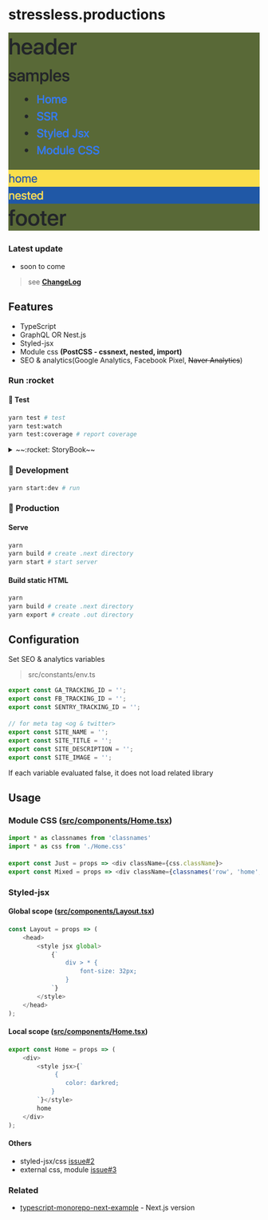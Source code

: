 # stressless.productions

![samples](assets/samples.png)

### Latest update

-   soon to come

> see **[ChangeLog](CHANGELOG.md)**

## Features

-   TypeScript
-   GraphQL OR Nest.js
-   Styled-jsx
-   Module css **(PostCSS - cssnext, nested, import)**
-   SEO & analytics(Google Analytics, Facebook Pixel, <s>Naver Analytics</s>)

### Run :rocket

#### :rocket: Test

```bash
yarn test # test
yarn test:watch
yarn test:coverage # report coverage
```

<details><summary>~~:rocket: StoryBook~~</summary>
<p>

#### :rocket: StoryBook

```bash
yarn storybook # open browser localhost:6006
```

```bash
yarn build-storybook # Build storybook static assets
```

</p>
</details>

### :rocket: Development

```bash
yarn start:dev # run
```

### :rocket: Production

#### Serve

```bash
yarn
yarn build # create .next directory
yarn start # start server
```

#### Build static HTML

```bash
yarn
yarn build # create .next directory
yarn export # create .out directory
```

## Configuration

Set SEO & analytics variables

> src/constants/env.ts

```typescript
export const GA_TRACKING_ID = '';
export const FB_TRACKING_ID = '';
export const SENTRY_TRACKING_ID = '';

// for meta tag <og & twitter>
export const SITE_NAME = '';
export const SITE_TITLE = '';
export const SITE_DESCRIPTION = '';
export const SITE_IMAGE = '';
```

If each variable evaluated false, it does not load related library

## Usage

### Module CSS ([src/components/Home.tsx](src/components/Home.tsx))

```typescript jsx
import * as classnames from 'classnames'
import * as css from './Home.css'

export const Just = props => <div className={css.className}>
export const Mixed = props => <div className={classnames('row', 'home', css.home)}>
```

### Styled-jsx

#### Global scope ([src/components/Layout.tsx](src/components/Layout.tsx))

```typescript jsx
const Layout = props => (
    <head>
        <style jsx global>
            {`
                div > * {
                    font-size: 32px;
                }
            `}
        </style>
    </head>
);
```

#### Local scope ([src/components/Home.tsx](src/components/Home.tsx))

```typescript jsx
export const Home = props => (
    <div>
        <style jsx>{`
             {
                color: darkred;
            }
        `}</style>
        home
    </div>
);
```

#### Others

-   styled-jsx/css [issue#2](https://github.com/deptno/next.js-typescript-starter-kit/issues/2)
-   external css, module [issue#3](https://github.com/deptno/next.js-typescript-starter-kit/issues/3)

### Related

-   [typescript-monorepo-next-example](https://github.com/deptno/typescript-monorepo-next-example) - Next.js version
